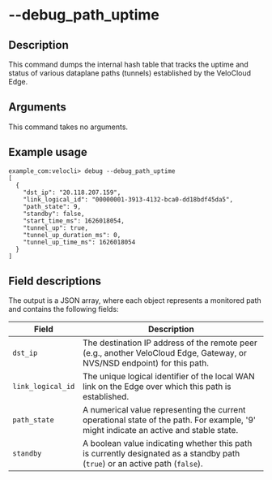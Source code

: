 #	--debug_path_uptime

##	Description
This command dumps the internal hash table that tracks the uptime and status of various dataplane paths (tunnels) established by the VeloCloud Edge.

##  Arguments
This command takes no arguments.

##  Example usage
```
example_com:velocli> debug --debug_path_uptime
[
  {
    "dst_ip": "20.118.207.159",
    "link_logical_id": "00000001-3913-4132-bca0-dd18bdf45da5",
    "path_state": 9,
    "standby": false,
    "start_time_ms": 1626018054,
    "tunnel_up": true,
    "tunnel_up_duration_ms": 0,
    "tunnel_up_time_ms": 1626018054
  }
]
```

##  Field descriptions
The output is a JSON array, where each object represents a monitored path and contains the following fields:

| Field             | Description                                                                                                |
|-------------------|------------------------------------------------------------------------------------------------------------|
| `dst_ip`          | The destination IP address of the remote peer (e.g., another VeloCloud Edge, Gateway, or NVS/NSD endpoint) for this path. |
| `link_logical_id` | The unique logical identifier of the local WAN link on the Edge over which this path is established.       |
| `path_state`      | A numerical value representing the current operational state of the path. For example, '9' might indicate an active and stable state. |
| `standby`         | A boolean value indicating whether this path is currently designated as a standby path (`true`) or an active path (`false`). |